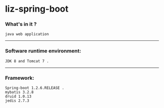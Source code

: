 liz-spring-boot
===============

### What's in it ?

    java web application

---

### Software runtime environment:

    JDK 8 and Tomcat 7 .

---

### Framework:

    Spring-boot 1.2.6.RELEASE .
    mybatis 3.2.8
    druid 1.0.13
    jedis 2.7.3
